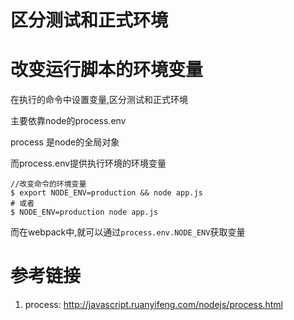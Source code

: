 # 区分测试和正式环境 

# 改变运行脚本的环境变量

在执行的命令中设置变量,区分测试和正式环境

主要依靠node的process.env

process 是node的全局对象

而process.env提供执行环境的环境变量

```shell
//改变命令的环境变量
$ export NODE_ENV=production && node app.js
# 或者
$ NODE_ENV=production node app.js
```

而在webpack中,就可以通过`process.env.NODE_ENV`获取变量





# 参考链接

1. process: http://javascript.ruanyifeng.com/nodejs/process.html